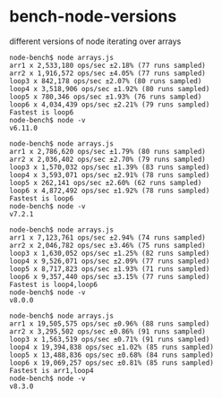 # bench-node-versions
different versions of node iterating over arrays

    node-bench$ node arrays.js 
    arr1 x 2,533,180 ops/sec ±2.18% (77 runs sampled)
    arr2 x 1,916,572 ops/sec ±4.05% (77 runs sampled)
    loop3 x 842,178 ops/sec ±2.07% (80 runs sampled)
    loop4 x 3,518,906 ops/sec ±1.92% (80 runs sampled)
    loop5 x 780,346 ops/sec ±1.93% (76 runs sampled)
    loop6 x 4,034,439 ops/sec ±2.21% (79 runs sampled)
    Fastest is loop6
    node-bench$ node -v
    v6.11.0

    node-bench$ node arrays.js 
    arr1 x 2,786,620 ops/sec ±1.79% (80 runs sampled)
    arr2 x 2,036,402 ops/sec ±2.70% (79 runs sampled)
    loop3 x 1,570,032 ops/sec ±1.39% (83 runs sampled)
    loop4 x 3,593,071 ops/sec ±2.91% (78 runs sampled)
    loop5 x 262,141 ops/sec ±2.60% (62 runs sampled)
    loop6 x 4,872,492 ops/sec ±1.92% (78 runs sampled)
    Fastest is loop6
    node-bench$ node -v
    v7.2.1

    node-bench$ node arrays.js 
    arr1 x 7,123,761 ops/sec ±2.94% (74 runs sampled)
    arr2 x 2,046,782 ops/sec ±3.46% (75 runs sampled)
    loop3 x 1,630,052 ops/sec ±1.25% (82 runs sampled)
    loop4 x 9,526,071 ops/sec ±2.09% (77 runs sampled)
    loop5 x 8,717,823 ops/sec ±1.93% (71 runs sampled)
    loop6 x 9,357,440 ops/sec ±3.15% (77 runs sampled)
    Fastest is loop4,loop6
    node-bench$ node -v
    v8.0.0
    
    node-bench$ node arrays.js 
    arr1 x 19,505,575 ops/sec ±0.96% (88 runs sampled)
    arr2 x 3,295,502 ops/sec ±0.86% (91 runs sampled)
    loop3 x 1,563,519 ops/sec ±0.71% (91 runs sampled)
    loop4 x 19,394,838 ops/sec ±1.02% (85 runs sampled)
    loop5 x 13,488,836 ops/sec ±0.68% (84 runs sampled)
    loop6 x 19,069,257 ops/sec ±0.81% (85 runs sampled)
    Fastest is arr1,loop4
    node-bench$ node -v
    v8.3.0
